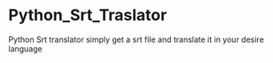 # Python_Srt_Traslator
Python Srt translator simply get a srt file and translate it in your desire language
